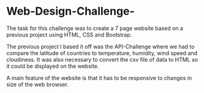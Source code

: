 # Web-Design-Challenge-

The task for this challenge was to create a 7 page website based on a previous project using HTML, CSS and Bootstrap.

The previous project I based it off was the API-Challenge where we had to compare the latitude of countries to temperature, humidity, wind speed and cloudiness. It was also necessary to convert the csv file of data to HTML so it could be displayed on the website.

A main feature of the website is that it has to be responsive to changes in size of the web browser.

